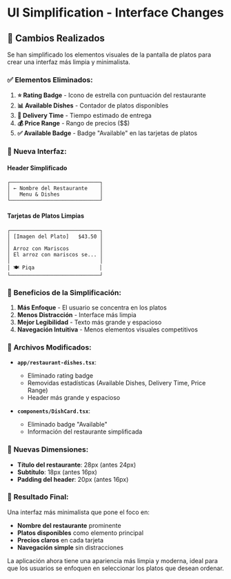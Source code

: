 # UI Simplification - Interface Changes

## 🎯 Cambios Realizados

Se han simplificado los elementos visuales de la pantalla de platos para crear una interfaz más limpia y minimalista.

### ✅ **Elementos Eliminados:**

1. **⭐ Rating Badge** - Icono de estrella con puntuación del restaurante
2. **📊 Available Dishes** - Contador de platos disponibles  
3. **🚴 Delivery Time** - Tiempo estimado de entrega
4. **💰 Price Range** - Rango de precios ($$)
5. **✅ Available Badge** - Badge "Available" en las tarjetas de platos

### 🎨 **Nueva Interfaz:**

#### Header Simplificado
```
┌─────────────────────────────┐
│ ← Nombre del Restaurante    │
│   Menu & Dishes             │
└─────────────────────────────┘
```

#### Tarjetas de Platos Limpias  
```
┌─────────────────────────────┐
│ [Imagen del Plato]   $43.50 │
│                             │
│ Arroz con Mariscos          │
│ El arroz con mariscos se... │
│                             │
│ 🍽️ Piqa                     │
└─────────────────────────────┘
```

### 📱 **Beneficios de la Simplificación:**

1. **Más Enfoque** - El usuario se concentra en los platos
2. **Menos Distracción** - Interface más limpia
3. **Mejor Legibilidad** - Texto más grande y espacioso
4. **Navegación Intuitiva** - Menos elementos visuales competitivos

### 🔧 **Archivos Modificados:**

- **`app/restaurant-dishes.tsx`**:
  - Eliminado rating badge
  - Removidas estadísticas (Available Dishes, Delivery Time, Price Range)
  - Header más grande y espacioso

- **`components/DishCard.tsx`**:
  - Eliminado badge "Available"
  - Información del restaurante simplificada

### 📏 **Nuevas Dimensiones:**

- **Título del restaurante**: 28px (antes 24px)
- **Subtítulo**: 18px (antes 16px)
- **Padding del header**: 20px (antes 16px)

### 🎯 **Resultado Final:**

Una interfaz más minimalista que pone el foco en:
- **Nombre del restaurante** prominente
- **Platos disponibles** como elemento principal
- **Precios claros** en cada tarjeta
- **Navegación simple** sin distracciones

La aplicación ahora tiene una apariencia más limpia y moderna, ideal para que los usuarios se enfoquen en seleccionar los platos que desean ordenar.